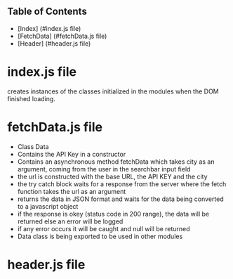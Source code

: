 ## Table of Contents
- [Index] (#index.js file)
- [FetchData] (#fetchData.js file)
- [Header] (#header.js file)

# index.js file

creates instances of the classes initialized in the modules when the DOM finished loading.

# fetchData.js file

- Class Data
- Contains the API Key in a constructor
- Contains an asynchronous method fetchData which takes city as an argument, coming from the user in the searchbar input field
- the url is constructed with the base URL, the API KEY and the city 
- the try catch block waits for a response from the server where the fetch function takes the url as an argument 
- returns the data in JSON format and waits for the data being converted to a javascript object 
- if the response is okey (status code in 200 range), the data will be returned else an error will be logged
- if any error occurs it will be caught and null will be returned
- Data class is being exported to be used in other modules

# header.js file

